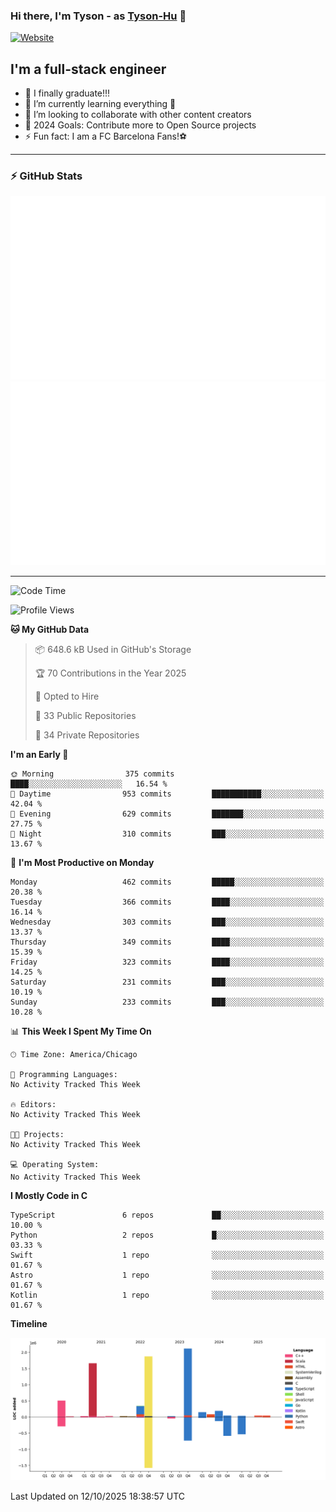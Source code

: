 ### Hi there, I'm Tyson - as [Tyson-Hu][website] 👋

[![Website](https://img.shields.io/website?label=Tianzhe.me&style=for-the-badge&url=https%3A%2F%2Ftianzhe.me)](https://tianzhe.me)


## I'm a full-stack engineer

- 🔭 I finally graduate!!!
- 🌱 I’m currently learning everything 🤣
- 👯 I’m looking to collaborate with other content creators
- 🥅 2024 Goals: Contribute more to Open Source projects
- ⚡ Fun fact: I am a FC Barcelona Fans!⚽️

---

### ⚡️ GitHub Stats
![](https://raw.githubusercontent.com/Tyson-Hu/github-stats-card/master/generated/overview.svg)
![](https://raw.githubusercontent.com/Tyson-Hu/github-stats-card/master/generated/languages.svg)

---

<!--START_SECTION:waka-->
![Code Time](http://img.shields.io/badge/Code%20Time-378%20hrs%2058%20mins-blue)

![Profile Views](http://img.shields.io/badge/Profile%20Views-1-blue)

**🐱 My GitHub Data** 

> 📦 648.6 kB Used in GitHub's Storage 
 > 
> 🏆 70 Contributions in the Year 2025
 > 
> 💼 Opted to Hire
 > 
> 📜 33 Public Repositories 
 > 
> 🔑 34 Private Repositories 
 > 
**I'm an Early 🐤** 

```text
🌞 Morning                375 commits         ████░░░░░░░░░░░░░░░░░░░░░   16.54 % 
🌆 Daytime                953 commits         ███████████░░░░░░░░░░░░░░   42.04 % 
🌃 Evening                629 commits         ███████░░░░░░░░░░░░░░░░░░   27.75 % 
🌙 Night                  310 commits         ███░░░░░░░░░░░░░░░░░░░░░░   13.67 % 
```
📅 **I'm Most Productive on Monday** 

```text
Monday                   462 commits         █████░░░░░░░░░░░░░░░░░░░░   20.38 % 
Tuesday                  366 commits         ████░░░░░░░░░░░░░░░░░░░░░   16.14 % 
Wednesday                303 commits         ███░░░░░░░░░░░░░░░░░░░░░░   13.37 % 
Thursday                 349 commits         ████░░░░░░░░░░░░░░░░░░░░░   15.39 % 
Friday                   323 commits         ████░░░░░░░░░░░░░░░░░░░░░   14.25 % 
Saturday                 231 commits         ███░░░░░░░░░░░░░░░░░░░░░░   10.19 % 
Sunday                   233 commits         ███░░░░░░░░░░░░░░░░░░░░░░   10.28 % 
```


📊 **This Week I Spent My Time On** 

```text
🕑︎ Time Zone: America/Chicago

💬 Programming Languages: 
No Activity Tracked This Week

🔥 Editors: 
No Activity Tracked This Week

🐱‍💻 Projects: 
No Activity Tracked This Week

💻 Operating System: 
No Activity Tracked This Week
```

**I Mostly Code in C** 

```text
TypeScript               6 repos             ██░░░░░░░░░░░░░░░░░░░░░░░   10.00 % 
Python                   2 repos             █░░░░░░░░░░░░░░░░░░░░░░░░   03.33 % 
Swift                    1 repo              ░░░░░░░░░░░░░░░░░░░░░░░░░   01.67 % 
Astro                    1 repo              ░░░░░░░░░░░░░░░░░░░░░░░░░   01.67 % 
Kotlin                   1 repo              ░░░░░░░░░░░░░░░░░░░░░░░░░   01.67 % 
```



**Timeline**

![Lines of Code chart](https://raw.githubusercontent.com/tyson-hu/tyson-hu/main/assets/bar_graph.png)


 Last Updated on 12/10/2025 18:38:57 UTC
<!--END_SECTION:waka-->


[website]: https://github.com/Tyson-Hu
